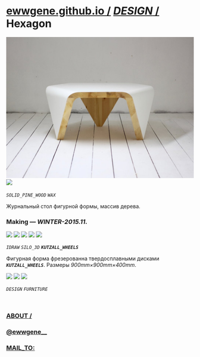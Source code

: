 ﻿
# [ewwgene.github.io /](https://ewwgene.github.io/) [_DESIGN_ /](https://ewwgene.github.io/DESIGN) Hexagon

[![Hexagon](/100.jpg)](https://ewwgene.github.io/Hexagon/Carousel)<br> <a id="102" href="https://ewwgene.github.io/Hexagon/Carousel/#102"><img src="https://ewwgene.github.io/Hexagon/102.jpg" height="66"></a> <a id="text">&#160;</a>

_`SOLID_PINE_WOOD`_ _`WAX`_ 

Журнальный стол фигурной формы, массив дерева.

### Making — _WINTER-2015.11._
<a id="201m" href="https://ewwgene.github.io/Hexagon/Carousel/#201m"><img src="https://ewwgene.github.io/Hexagon/Making/201.jpg" height="66"></a> <a id="203m" href="https://ewwgene.github.io/Hexagon/Carousel/#203m"><img src="https://ewwgene.github.io/Hexagon/Making/203.jpg" height="66"></a> <a id="205m" href="https://ewwgene.github.io/Hexagon/Carousel/#205m"><img src="https://ewwgene.github.io/Hexagon/Making/205.jpg" height="66"></a> <a id="207m" href="https://ewwgene.github.io/Hexagon/Carousel/#207m"><img src="https://ewwgene.github.io/Hexagon/Making/207.jpg" height="66"></a> <a id="209m" href="https://ewwgene.github.io/Hexagon/Carousel/#209m"><img src="https://ewwgene.github.io/Hexagon/Making/209.jpg" height="66"></a>  

_`IDRAW`_ _`SILO_3D`_  _**`KUTZALL_WHEELS`**_ 

Фигурная форма фрезерованна твердосплавными дисками  _**`KUTZALL_WHEELS`**_. Размеры _900mm&times;900mm&times;400mm_.

<a id="301" href="https://ewwgene.github.io/Hexagon/Carousel/#301"><img src="https://ewwgene.github.io/Hexagon/301.jpg" height="66"></a> <a id="303" href="https://ewwgene.github.io/Hexagon/Carousel/#303"><img src="https://ewwgene.github.io/Hexagon/303.jpg" height="66"></a> <a id="305" href="https://ewwgene.github.io/Hexagon/Carousel/#305"><img src="https://ewwgene.github.io/Hexagon/305.jpg" height="66"></a> 

_`DESIGN`_ _`FURNITURE`_ 

<br> 

### [ABOUT /](https://ewwgene.github.io/ABOUT)
### [@ewwgene__](https://instagram.com/ewwgene__?igshid=YmMyMTA2M2Y=)
### [MAIL_TO:](mailto:r0cam@me.com)
